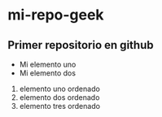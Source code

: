 # mi-repo-geek
## Primer repositorio en github

- Mi elemento uno
- Mi elemento dos

1. elemento uno ordenado
2. elemento dos ordenado
3. elemento tres ordenado

